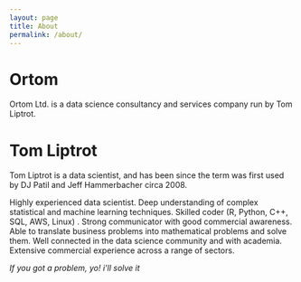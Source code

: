 ```yaml
---
layout: page
title: About
permalink: /about/
---
```


# Ortom

Ortom Ltd. is a data science consultancy and services company run by Tom Liptrot.

# Tom Liptrot

Tom Liptrot is a data scientist, and has been since the term was first used by DJ Patil and Jeff Hammerbacher circa 2008.

Highly experienced data scientist. Deep understanding of complex statistical and machine learning
techniques. Skilled coder (R, Python, C++, SQL, AWS, Linux) . Strong communicator with good
commercial awareness. Able to translate business problems into mathematical problems and solve
them. Well connected in the data science community and with academia. Extensive commercial
experience across a range of sectors.

*If you got a problem, yo! i'll solve it*



<div class="just-comments" data-apikey="6594015a-feeb-4c74-b3e3-31629308721d"></div>
<script async src="https://just-comments.com/w.js"></script>
